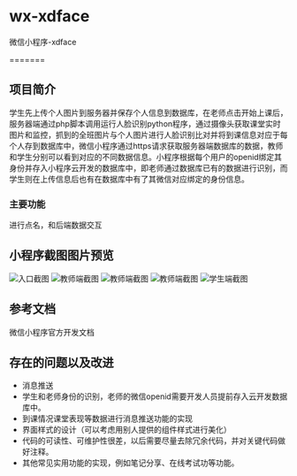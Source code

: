 
# wx-xdface

微信小程序-xdface

=======

## 项目简介

学生先上传个人图片到服务器并保存个人信息到数据库，在老师点击开始上课后，服务器端通过php脚本调用运行人脸识别python程序，通过摄像头获取课堂实时图片和监控，抓到的全班图片与个人图片进行人脸识别比对并将到课信息对应于每个人存到数据库中，微信小程序通过https请求获取服务器端数据库的数据，教师和学生分别可以看到对应的不同数据信息。小程序根据每个用户的openid绑定其身份并存入小程序云开发的数据库中，即老师通过数据库已有的数据进行识别，而学生则在上传信息后也有在数据库中有了其微信对应绑定的身份信息。

### 主要功能

进行点名，和后端数据交互

## 小程序截图图片预览

![入口截图](preImages/1.png "截图")
![教师端截图](preImages/2-1.png "教师端截图")
![教师端截图](preImages/2-2.png "教师端截图")
![教师端截图](preImages/2-3.png "教师端截图")
![学生端截图](preImages/3-1.png "学生端截图")

## 参考文档

微信小程序官方开发文档

## 存在的问题以及改进

* 消息推送
* 学生和老师身份的识别，老师的微信openid需要开发人员提前存入云开发数据库中。
* 到课情况课堂表现等数据进行消息推送功能的实现
* 界面样式的设计（可以考虑用别人提供的组件样式进行美化）
* 代码的可读性、可维护性很差，以后需要尽量去除冗余代码，并对关键代码做好注释。
* 其他常见实用功能的实现，例如笔记分享、在线考试功等功能。
